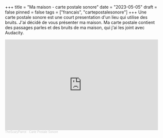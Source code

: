 +++
title = "Ma maison - carte postale sonore"
date = "2023-05-05"
draft = false
pinned = false
tags = ["francais", "cartepostalesonore"]
+++
Une carte postale sonore est une court presentation d'un lieu qui utilise des bruits. J'ai décidé de vous présenter ma maison. Ma carte postale contient des passages parles et des bruits de ma maison, qui j'ai les joint avec Audacity.

<iframe width="100%" height="300" scrolling="no" frameborder="no" allow="autoplay" src="https://w.soundcloud.com/player/?url=https%3A//api.soundcloud.com/tracks/1500737851%3Fsecret_token%3Ds-f5vP7TFWVLf&color=%23ff5500&auto_play=false&hide_related=false&show_comments=true&show_user=true&show_reposts=false&show_teaser=true&visual=true"></iframe><div style="font-size: 10px; color: #cccccc;line-break: anywhere;word-break: normal;overflow: hidden;white-space: nowrap;text-overflow: ellipsis; font-family: Interstate,Lucida Grande,Lucida Sans Unicode,Lucida Sans,Garuda,Verdana,Tahoma,sans-serif;font-weight: 100;"><a href="https://soundcloud.com/thescaryparrot" title="TheScaryParrot" target="_blank" style="color: #cccccc; text-decoration: none;">TheScaryParrot</a> · <a href="https://soundcloud.com/thescaryparrot/carte-postale-sonore/s-f5vP7TFWVLf" title="Carte Postale Sonore" target="_blank" style="color: #cccccc; text-decoration: none;">Carte Postale Sonore</a></div>